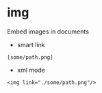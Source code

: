 # img
Embed images in documents

- smart link

```notedown
[some/path.png]
```

- xml mode

```notedown
<img link="./some/path.png"/>
```
